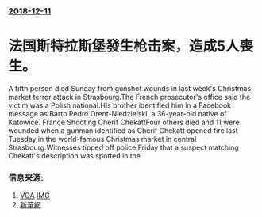 ### [2018-12-11](/news/2018/12/11/index.md)

##### 
# 法国斯特拉斯堡發生枪击案，造成5人喪生。 

A fifth person died Sunday from gunshot wounds in last week's Christmas market terror attack in Strasbourg.The French prosecutor's office said the victim was a Polish national.His brother identified him in a Facebook message as Barto Pedro Orent-Niedzielski, a 36-year-old native of Katowice. France Shooting Cherif ChekattFour others died and 11 were wounded when a gunman identified as Cherif Chekatt opened fire last Tuesday in the world-famous Christmas market in central Strasbourg.Witnesses tipped off police Friday that a suspect matching Chekatt's description was spotted in the


### 信息来源:

1. [VOA](https://www.voanews.com/a/fifth-victim-in-strasbourg-terror-attack-dies/4703145.html) [IMG](https://media.voltron.voanews.com/Drupal/01live-166/2019-04/745B0EB1-9884-4FA9-8C4C-ACB2D242BD2F.jpg)
2. [新華網](http://www.xinhuanet.com/world/2018-12/12/c_1123844510.htm)
